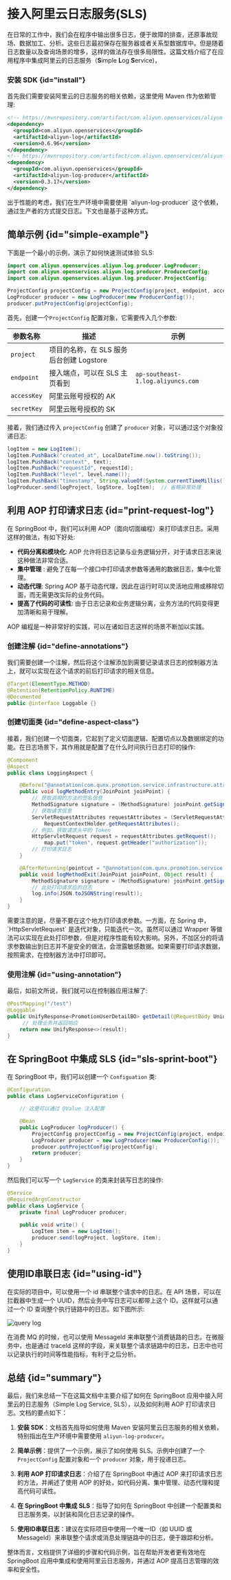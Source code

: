 # 接入阿里云日志服务(SLS)

在日常的工作中，我们会在程序中输出很多日志，便于故障的排查，还原事故现场、数据加工、分析。这些日志最初保存在服务器或者关系型数据库中。但是随着日志数量以及查询场景的增多，这样的做法存在很多局限性。这篇文档介绍了在应用程序中集成阿里云的日志服务（**S**imple **L**og **S**ervice)，

### 安装 SDK {id="install"}

首先我们需要安装阿里云的日志服务的相关依赖，这里使用 Maven 作为依赖管理:
```xml
<!-- https://mvnrepository.com/artifact/com.aliyun.openservices/aliyun-log -->
<dependency>
  <groupId>com.aliyun.openservices</groupId>
  <artifactId>aliyun-log</artifactId>
  <version>0.6.96</version>
</dependency>
<!-- https://mvnrepository.com/artifact/com.aliyun.openservices/aliyun-log-producer -->
<dependency>
  <groupId>com.aliyun.openservices</groupId>
  <artifactId>aliyun-log-producer</artifactId>
  <version>0.3.17</version>
</dependency>
```

<note>
出于性能的考虑，我们在生产环境中需要使用 `aliyun-log-producer` 这个依赖，通过生产者的方式提交日志。下文也是基于这种方式。
</note>

## 简单示例 {id="simple-example"}

下面是一个最小的示例，演示了如何快速测试体验 SLS:

```Java
import com.aliyun.openservices.aliyun.log.producer.LogProducer;
import com.aliyun.openservices.aliyun.log.producer.ProducerConfig;
import com.aliyun.openservices.aliyun.log.producer.ProjectConfig;

ProjectConfig projectConfig = new ProjectConfig(project, endpoint, accessKey, secretKey);
LogProducer producer = new LogProducer(new ProducerConfig());
producer.putProjectConfig(projectConfig);
```
首先，创建一个`ProjectConfig` 配置对象，它需要传入几个参数:

| 参数名称        | 描述                          | 示例                                |
|-------------|-----------------------------|-----------------------------------|
| `project`   | 项目的名称，在 SLS 服务后台创建 Logstore |                                   |
| `endpoint`  | 接入端点，可以在 SLS 主页看到           | `ap-southeast-1.log.aliyuncs.com` |
| `accessKey` | 阿里云账号授权的 AK                 |                                   |
| `secretKey` | 阿里云账号授权的 SK                 |                                   |

接着，我们通过传入 `projectConfig` 创建了 `producer` 对象，可以通过这个对象投递日志:
```Java
logItem = new LogItem();
logItem.PushBack("created_at", LocalDateTime.now().toString());
logItem.PushBack("context", text);
logItem.PushBack("requestId", requestId);
logItem.PushBack("level", level.name());
logItem.PushBack("timestamp", String.valueOf(System.currentTimeMillis()));
logProducer.send(logProject, logStore, logItem);  // 省略异常处理
```

## 利用 AOP 打印请求日志 {id="print-request-log"}

在 SpringBoot 中，我们可以利用 AOP（面向切面编程）来打印请求日志。采用这样的做法，有如下好处:

* **代码分离和模块化**: AOP 允许将日志记录与业务逻辑分开，对于请求日志来说这种做法非常合适。
* **集中管理** : 避免了在每一个接口中打印请求参数等通用的数据日志，集中化管理。
* **动态代理**: Spring AOP 基于动态代理，因此在运行时可以灵活地应用或移除切面，而无需更改实际的业务代码。
* **提高了代码的可读性**: 由于日志记录和业务逻辑分离，业务方法的代码变得更加清晰和易于理解。

AOP 编程是一种非常好的实践，可以在诸如日志这样的场景不断加以实践。

### 创建注解 {id="define-annotations"}

我们需要创建一个注解，然后将这个注解添加到需要记录请求日志的控制器方法上，就可以实现在这个请求的前后打印请求的相关信息。

```Java
@Target(ElementType.METHOD)
@Retention(RetentionPolicy.RUNTIME)
@Documented
public @interface Loggable {}
```

### 创建切面类 {id="define-aspect-class"}

接着，我们创建一个切面类，它起到了定义切面逻辑、配置切点以及数据绑定的功能。在日志场景下，其作用就是配置了在什么时间执行日志打印的操作:

```Java
@Component
@Aspect
public class LoggingAspect {

    @Before("@annotation(com.qunx.promotion.service.infrastructure.attributes.Loggable)")
    public void logMethodEntry(JoinPoint joinPoint) {
        // 获取调用的方法的签名信息
        MethodSignature signature = (MethodSignature) joinPoint.getSignature();
        // 获取请求信息
        ServletRequestAttributes requestAttributes = (ServletRequestAttributes) 
            RequestContextHolder.getRequestAttributes();
        // 例如，获取请求头中的 Token
        HttpServletRequest request = requestAttributes.getRequest();
            map.put("token", request.getHeader("authorization"));
        // 打印请求日志
    }

    @AfterReturning(pointcut = "@annotation(com.qunx.promotion.service.infrastructure.attributes.Loggable)", returning = "result")
    public void logMethodExit(JoinPoint joinPoint, Object result) {
        MethodSignature signature = (MethodSignature) joinPoint.getSignature();
        // 此处打印请求后的日志
        log.info(JSON.toJSONString(result));
    }
}
```
<warning>
需要注意的是，尽量不要在这个地方打印请求参数。一方面，在 Spring 中，`HttpServletRequest` 是迭代对象，只能迭代一次。虽然可以通过 Wrapper 等做法可以实现在此处打印参数，但是对程序性能有较大影响。另外，不加区分的将请求参数输出到日志并不是安全的做法，会泄露敏感数据。如果需要打印请求数据，按照需求，在控制器方法中打印即可。
</warning>

### 使用注解 {id="using-annotation"}

最后，如前文所说，我们就可以在控制器应用注解了:
```Java
@PostMapping("/test")
@Loggable
public UnifyResponse<PromotionUserDetailBO> getDetail(@RequestBody UniqueKeyRequest params, HttpServletRequest request) {
     // 处理业务并返回响应
    return new UnifyResponse<>(result);
}
```

## 在 SpringBoot 中集成 SLS {id="sls-sprint-boot"}

在 SpringBoot 中，我们可以创建一个 `Configuation` 类:
```Java
@Configuration
public class LogServiceConfiguration {

    // 这里可以通过 @Value 注入配置

    @Bean
    public LogProducer logProducer() {
        ProjectConfig projectConfig = new ProjectConfig(project, endpoint, accessKey, secretKey);
        LogProducer producer = new LogProducer(new ProducerConfig());
        producer.putProjectConfig(projectConfig);
        return producer;
    }
}
```
然后我们可以写一个 `LogService` 的类来封装写日志的操作:
```Java
@Service
@RequiredArgsConstructor
public class LogService {
    private final LogProducer producer;
    
    public void write() {
        LogItem item = new LogItem();
        producer.send(logProject, logStore, item); 
    }
}
```

## 使用ID串联日志 {id="using-id"}

在实际的项目中，可以使用一个 id 串联整个请求中的日志。在 API 场景，可以在拦截器中生成一个 UUID，然后业务中写日志可以都带上这个 ID。这样就可以通过一个 ID 查询整个执行链路中的日志。如下图所示:

<img src="http://file-linker.oss-cn-hangzhou.aliyuncs.com/1tw8XW3Y84LRYaQnUxJ2.png" alt="query log"/>

在消费 MQ 的时候，也可以使用 MessageId 来串联整个消费链路的日志。在微服务中，也是通过 traceId 这样的字段，来关联整个请求链路中的日志，日志中也可以记录执行的时间等性能指标，有利于之后分析。

## 总结 {id="summary"}

最后，我们来总结一下在这篇文档中主要介绍了如何在 SpringBoot 应用中接入阿里云的日志服务（Simple Log Service, SLS），以及如何利用 AOP 打印请求日志。文档的要点如下：

1. **安装 SDK**：文档首先指导如何使用 Maven 安装阿里云日志服务的相关依赖，特别指出在生产环境中需要使用 `aliyun-log-producer`。

2. **简单示例**：提供了一个示例，展示了如何使用 SLS。示例中创建了一个 `ProjectConfig` 配置对象和一个 `producer` 对象，用于投递日志。

3. **利用 AOP 打印请求日志**：介绍了在 SpringBoot 中通过 AOP 来打印请求日志的方法，并阐述了使用 AOP 的好处，如代码分离、集中管理、动态代理和提高代码可读性。

4. **在 SpringBoot 中集成 SLS**：指导了如何在 SpringBoot 中创建一个配置类和日志服务类，以封装和简化日志记录的操作。

5. **使用ID串联日志**：建议在实际项目中使用一个唯一ID（如 UUID 或 MessageId）来串联整个请求或消息处理链路中的日志，便于跟踪和分析。

整体而言，文档提供了详细的步骤和代码示例，旨在帮助开发者更有效地在 SpringBoot 应用中集成和使用阿里云日志服务，并通过 AOP 提高日志管理的效率和安全性。